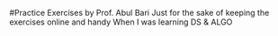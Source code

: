 #Practice Exercises by Prof. Abul Bari
Just for the sake of keeping the exercises online and handy
When I was learning DS & ALGO